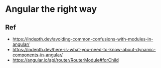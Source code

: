 # Angular the right way

## Ref

- https://indepth.dev/avoiding-common-confusions-with-modules-in-angular/
- https://indepth.dev/here-is-what-you-need-to-know-about-dynamic-components-in-angular/
- https://angular.io/api/router/RouterModule#forChild
